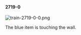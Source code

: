 #### 2719-0
![train-2719-0-0.png](https://github.com/lil-lab/nlvr/raw/master/nlvr/train/images/47/train-2719-0-0.png "train-2719-0-0.png")

The blue item is touching the wall.